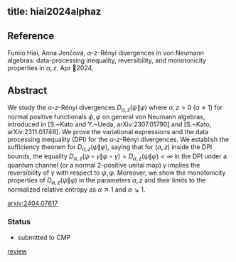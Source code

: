 title: hiai2024alphaz
---


## Reference

Fumio Hiai, Anna Jenčová, $α$-$z$-Rényi divergences in von Neumann algebras: data-processing inequality, reversibility, and monotonicity properties in $α,z$,  Apr 2024,

## Abstract 
We study the $\alpha$-$z$-Rényi divergences $D_{\alpha,z}(\psi\|\varphi)$ where $\alpha,z>0$ ($\alpha\ne1$) for normal positive functionals $\psi,\varphi$ on general von Neumann algebras, introduced in [S.~Kato and Y.~Ueda, arXiv:2307.01790] and [S.~Kato, arXiv:2311.01748]. We prove the variational expressions and the data processing inequality (DPI) for the $\alpha$-$z$-Rényi divergences. We establish the sufficiency theorem for $D_{\alpha,z}(\psi\|\varphi)$, saying that for $(\alpha,z)$ inside the DPI bounds, the equality $D_{\alpha,z}(\psi\circ\gamma\|\varphi\circ\gamma)=D_{\alpha,z}(\psi\|\varphi)<\infty$ in the DPI under a quantum channel (or a normal $2$-positive unital map) $\gamma$ implies the reversibility of $\gamma$ with respect to $\psi,\varphi$. Moreover, we show the monotonicity properties of $D_{\alpha,z}(\psi\|\varphi)$ in the parameters $\alpha,z$ and their limits to the normalized relative entropy as $\alpha\nearrow1$ and $\alpha\searrow1$.
    

[arxiv:2404.07617](https://arxiv.org/abs/2404.07617)

### Status

* submitted to CMP   

[review](hiai2024alphaz/review.pdf)     



